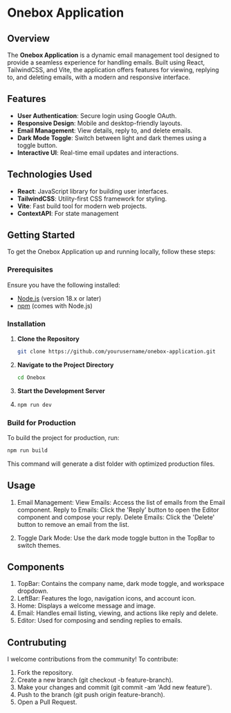 # Onebox Application

## Overview

The **Onebox Application** is a dynamic email management tool designed to provide a seamless experience for handling emails. Built using React, TailwindCSS, and Vite, the application offers features for viewing, replying to, and deleting emails, with a modern and responsive interface.

## Features

- **User Authentication**: Secure login using Google OAuth.
- **Responsive Design**: Mobile and desktop-friendly layouts.
- **Email Management**: View details, reply to, and delete emails.
- **Dark Mode Toggle**: Switch between light and dark themes using a toggle button.
- **Interactive UI**: Real-time email updates and interactions.

## Technologies Used

- **React**: JavaScript library for building user interfaces.
- **TailwindCSS**: Utility-first CSS framework for styling.
- **Vite**: Fast build tool for modern web projects.
- **ContextAPI**: For state management

## Getting Started

To get the Onebox Application up and running locally, follow these steps:

### Prerequisites

Ensure you have the following installed:

- [Node.js](https://nodejs.org/) (version 18.x or later)
- [npm](https://www.npmjs.com/) (comes with Node.js)

### Installation

1. **Clone the Repository**

   ```bash
   git clone https://github.com/yourusername/onebox-application.git

2. **Navigate to the Project Directory**

    ```bash
   cd Onebox

3. **Start the Development Server**

4. ```bash
   npm run dev
   ```

### Build for Production
To build the project for production, run:

```bash
npm run build
```

This command will generate a dist folder with optimized production files.

## Usage
1. Email Management:
View Emails: Access the list of emails from the Email component.
Reply to Emails: Click the 'Reply' button to open the Editor component and compose your reply.
Delete Emails: Click the 'Delete' button to remove an email from the list.

2. Toggle Dark Mode: Use the dark mode toggle button in the TopBar to switch themes.

## Components
1. TopBar: Contains the company name, dark mode toggle, and workspace dropdown.
2. LeftBar: Features the logo, navigation icons, and account icon.
3. Home: Displays a welcome message and image.
4. Email: Handles email listing, viewing, and actions like reply and delete.
5. Editor: Used for composing and sending replies to emails.

## Contrubuting
I welcome contributions from the community! To contribute:

1. Fork the repository.
2. Create a new branch (git checkout -b feature-branch).
3. Make your changes and commit (git commit -am 'Add new feature').
4. Push to the branch (git push origin feature-branch).
5. Open a Pull Request.


